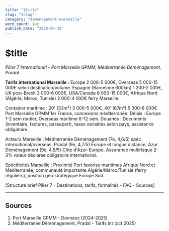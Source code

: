 ```yaml
---
title: "$title"
slug: "$slug"
category: "demenagement-marseille"
word_count: $wc
publish_date: "2025-04-10"
---
```


# $title

*Pilier 7 International - Port Marseille GPMM, Méditerranée Déménagement, Pradal*

**Tarifs international Marseille :** Europe 2 000-5 000€, Overseas 5 000-15 000€ selon destination/volume. Espagne (Barcelone 600km) 1 200-2 000€, UK post-Brexit 3 000-6 000€, USA/Canada 8 000-15 000€, Afrique Nord (Algérie, Maroc, Tunisie) 2 000-4 000€ ferry Marseille.

Container maritime : 20' (33m³) 3 000-5 000€, 40' (67m³) 5 000-8 000€. Port Marseille GPMM 1er France, connexions méditerranée. Délais : Europe 1-2 sem routier, Overseas maritime 6-12 sem. Douanes : Documents (inventaire, factures, passeport), taxes variables selon pays, assistance obligatoire.

Acteurs Marseille : Méditerranée Déménagement (7e, 4,6/5) spéc international/overseas, Pradal (9e, 4,7/5) Europe et longue distance, Azur Déménagement (9e, 4,5/5) Côte d'Azur-Europe. Assurance multirisque 2-3% valeur déclarée obligatoire international.

Spécificités Marseille : Proximité Port favorise maritimes Afrique Nord et Méditerranée, communauté importante Algérie/Maroc/Tunisie (ferry réguliers), position géo stratégique Europe Sud.

[Structure brief Pilier 7 - Destinations, tarifs, formalités - FAQ - Sources]

---

## Sources

1. Port Marseille GPMM - Données (2024-2025)
2. Méditerranée Déménagement, Pradal - Tarifs int (oct 2025)
